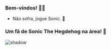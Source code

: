 ### Bem-vindos! 🦔✨

- Não sofra, jogue Sonic. 💙

### Um fã de Sonic The Hegdehog na área! 🌻

![shadow](https://github.com/felixSTH/felixsth/assets/142517628/77384933-4073-4e4a-b13b-05f80ac04d27)
